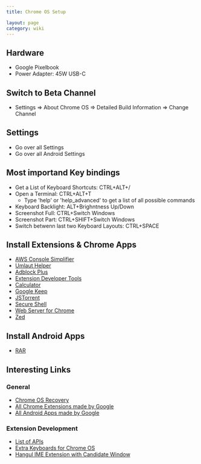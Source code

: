 ```yaml
---
title: Chrome OS Setup

layout: page
category: wiki
---
```


## Hardware
- Google Pixelbook
- Power Adapter: 45W USB-C

## Switch to Beta Channel
- Settings => About Chrome OS => Detailed Build Information => Change Channel

## Settings
- Go over all Settings
- Go over all Android Settings

## Most importand Key bindings
- Get a List of Keyboard Shortcuts: CTRL+ALT+/
- Open a Terminal: CTRL+ALT+T
  - Type 'help' or 'help_advanced' to get a list of all possible commands
- Keyboard Backlight: ALT+Brighntness Up/Down
- Screenshot Full: CTRL+Switch Windows
- Screenshot Part: CTRL+SHIFT+Switch Windows
- Switch betwenn last two Keyboard Layouts: CTRL+SPACE

## Install Extensions & Chrome Apps
- [AWS Console Simplifier](https://github.com/frostrubin/Chrome-Extensions)
- [Umlaut Helper](https://github.com/frostrubin/Chrome-Extensions)
- [Adblock Plus](https://chrome.google.com/webstore/detail/adblock-plus/cfhdojbkjhnklbpkdaibdccddilifddb)
- [Extension Developer Tools](https://chrome.google.com/webstore/detail/chrome-apps-extensions-de/ohmmkhmmmpcnpikjeljgnaoabkaalbgc)
- [Calculator](https://chrome.google.com/webstore/detail/calculator/joodangkbfjnajiiifokapkpmhfnpleo)
- [Google Keep](https://chrome.google.com/webstore/detail/google-keep-notes-and-lis/hmjkmjkepdijhoojdojkdfohbdgmmhki)
- [JSTorrent](https://chrome.google.com/webstore/detail/jstorrent/anhdpjpojoipgpmfanmedjghaligalgb)
- [Secure Shell](https://chrome.google.com/webstore/detail/secure-shell/pnhechapfaindjhompbnflcldabbghjo)
- [Web Server for Chrome](https://chrome.google.com/webstore/detail/web-server-for-chrome/ofhbbkphhbklhfoeikjpcbhemlocgigb)
- [Zed](https://chrome.google.com/webstore/detail/zed-code-editor/pfmjnmeipppmcebplngmhfkleiinphhp)

## Install Android Apps
- [RAR](https://play.google.com/store/apps/details?id=com.rarlab.rar&hl=en)



## Interesting Links
### General
- [Chrome OS Recovery](https://support.google.com/chromebook/answer/1080595)
- [All Chrome Extensions made by Google](https://chrome.google.com/webstore/category/collection/by_google)
- [All Android Apps made by Google](https://play.google.com/store/apps/dev?id=5700313618786177705&hl=en)

### Extension Development
- [List of APIs](https://developer.chrome.com/extensions/api_index)
- [Extra Keyboards for Chrome OS](https://github.com/google/extra-keyboards-for-chrome-os)
- [Hangul IME Extension with Candidate Window](https://github.com/googlei18n/google-input-tools/blob/fc9f11d80d957560f7accf85a5fc27dd23625f70/chrome/os/nacl-hangul/js/ime.js)


